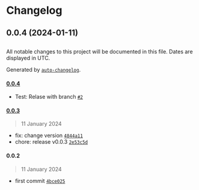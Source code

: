 # Changelog

## 0.0.4 (2024-01-11)

##

All notable changes to this project will be documented in this file. Dates are displayed in UTC.

Generated by [`auto-changelog`](https://github.com/CookPete/auto-changelog).

#### [0.0.4](https://github.com/dimasknitto/example-release-it/compare/0.0.3...0.0.4)

- Test: Relase with branch [`#2`](https://github.com/dimasknitto/example-release-it/pull/2)

#### [0.0.3](https://github.com/dimasknitto/example-release-it/compare/0.0.2...0.0.3)

> 11 January 2024

- fix: change version [`4844a11`](https://github.com/dimasknitto/example-release-it/commit/4844a11aa88a307c88f94567f7745be0e756ccb8)
- chore: release v0.0.3 [`2e53c5d`](https://github.com/dimasknitto/example-release-it/commit/2e53c5de02eb7be3f69f7f04ddcf2c311f8c558a)

#### 0.0.2

> 11 January 2024

- first commit [`4bce025`](https://github.com/dimasknitto/example-release-it/commit/4bce025577757405f3a71399a4b4921f22611c87)
